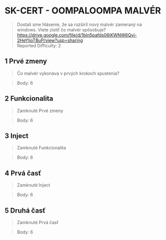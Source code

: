 # SK-CERT - OOMPALOOMPA MALVÉR
> Dostali sme hlásenie, že sa rozšíril nový malvér zameraný na windows. Viete zistiť čo malvér spôsobuje? https://drive.google.com/file/d/1bln5pafds06iKWNW6Qvj-2HeYIioTBuP/view?usp=sharing <br/>
Reported Difficulty: 2

## 1 Prvé zmeny
> Čo malvér vykonáva v prvých krokoch spustenia?

> Body: 6

## 2 Funkcionalita
>  Zamknuté Prvé zmeny

> Body: 6

## 3 Inject
> Zamknuté Funkcionalita

> Body: 6

## 4 Prvá časť
> Zamknuté Inject

> Body: 6

## 5 Druhá časť
> Zamknuté Prvá časť

> Body: 6